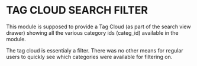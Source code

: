TAG CLOUD SEARCH FILTER
=======================

This module is supposed to provide a Tag Cloud (as part of the search view drawer) showing all the various category ids (categ_id) available in the module.

The tag cloud is essentialy a filter. There was no other means for regular users to quickly see which categories were available for filtering on.
